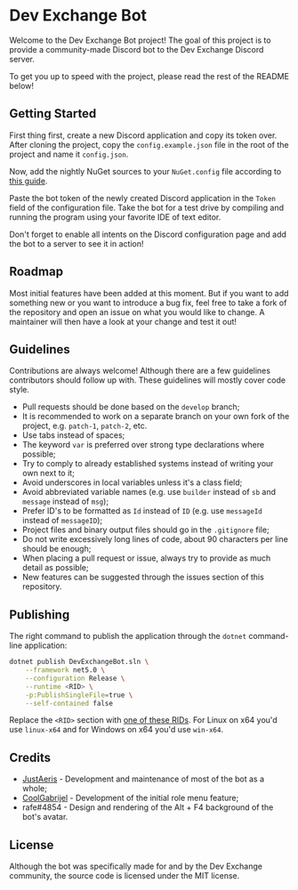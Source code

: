 # Dev Exchange Bot

Welcome to the Dev Exchange Bot project! The goal of this project is to provide a community-made Discord bot to the Dev
Exchange Discord server.

To get you up to speed with the project, please read the rest of the README below!

## Getting Started

First thing first, create a new Discord application and copy its token over. After cloning the project, copy
the `config.example.json` file in the root of the project and name it `config.json`.

Now, add the nightly NuGet sources to your `NuGet.config` file according to [this guide](https://dsharpplus.github.io/articles/misc/nightly_builds.html).

Paste the bot token of the newly created Discord application in the `Token` field of the configuration file. Take the
bot for a test drive by compiling and running the program using your favorite IDE of text editor.

Don't forget to enable all intents on the Discord configuration page and add the bot to a server to see it in action!

## Roadmap

Most initial features have been added at this moment. But if you want to add something new or you want to introduce a
bug fix, feel free to take a fork of the repository and open an issue on what you would like to change. A maintainer
will then have a look at your change and test it out!

## Guidelines

Contributions are always welcome! Although there are a few guidelines contributors should follow up with. These
guidelines will mostly cover code style.

- Pull requests should be done based on the `develop` branch;
- It is recommended to work on a separate branch on your own fork of the project, e.g. `patch-1`, `patch-2`, etc.
- Use tabs instead of spaces;
- The keyword `var` is preferred over strong type declarations where possible;
- Try to comply to already established systems instead of writing your own next to it;
- Avoid underscores in local variables unless it's a class field;
- Avoid abbreviated variable names (e.g. use `builder` instead of `sb` and `message` instead of `msg`);
- Prefer ID's to be formatted as `Id` instead of `ID` (e.g. use `messageId` instead of `messageID`);
- Project files and binary output files should go in the `.gitignore` file;
- Do not write excessively long lines of code, about 90 characters per line should be enough;
- When placing a pull request or issue, always try to provide as much detail as possible;
- New features can be suggested through the issues section of this repository.

## Publishing

The right command to publish the application through the `dotnet` command-line application:

```sh
dotnet publish DevExchangeBot.sln \
    --framework net5.0 \
    --configuration Release \
    --runtime <RID> \
    -p:PublishSingleFile=true \
    --self-contained false
```

Replace the `<RID>` section with [one of these RIDs](https://docs.microsoft.com/en-us/dotnet/core/rid-catalog). For
Linux on x64 you'd use `linux-x64` and for Windows on x64 you'd use `win-x64`.

## Credits

- [JustAeris](https://github.com/JustAeris) - Development and maintenance of most of the bot as a whole;
- [CoolGabrijel](https://github.com/CoolGabrijel) - Development of the initial role menu feature;
- rafe#4854 - Design and rendering of the Alt + F4 background of the bot's avatar.

## License

Although the bot was specifically made for and by the Dev Exchange community, the source code is licensed under the MIT
license.
